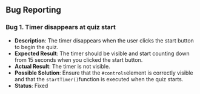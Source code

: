 ## Bug Reporting

### Bug 1. Timer disappears at quiz start
- **Description**: The timer disappears when the user clicks the start button to begin the quiz.
- **Expected Result**: The timer should be visible and start counting down from 15 seconds when you clicked the start button.
- **Actual Result**: The timer is not visible.
- **Possible Solution**: Ensure that the `#controls`element is correctly visible and that the `startTimer()`function is executed when the quiz starts.
- **Status**: Fixed